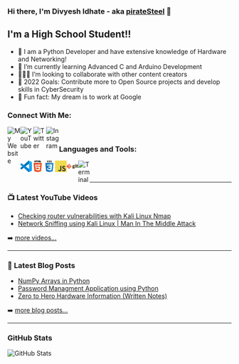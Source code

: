 ### Hi there, I'm Divyesh Idhate - aka [pirateSteel][website] 👋 

## I'm a High School Student!!

- 🔭 I am a Python Developer and have extensive knowledge of Hardware and Networking!
- 🌱 I’m currently learning Advanced C and Arduino Development 
- 🙋🏻‍♂️ I’m looking to collaborate with other content creators
- 🥅 2022 Goals: Contribute more to Open Source projects and develop skills in CyberSecurity
- 🤖 Fun fact: My dream is to work at Google 

### Connect With Me:

[<img align="left" alt="My Website" width="29px" src="https://img.icons8.com/fluency/29/000000/domain.png" />][website]
[<img align="left" alt="YouTube" width="29px" src="https://img.icons8.com/doodle/29/000000/youtube-play--v2.png" />][youtube]
[<img align="left" alt="Twitter" width="29px" src="https://img.icons8.com/fluency/29/000000/twitter.png" />][twitter]
[<img align="left" alt="Instagram" width="29px" src="https://img.icons8.com/fluency/29/000000/instagram-new.png" />][instagram]

<br />

### Languages and Tools:

[<img align="left" alt="Visual Studio Code" width="26px" src="https://raw.githubusercontent.com/github/explore/80688e429a7d4ef2fca1e82350fe8e3517d3494d/topics/visual-studio-code/visual-studio-code.png" />][vscode]
[<img align="left" alt="HTML5" width="26px" src="https://raw.githubusercontent.com/github/explore/80688e429a7d4ef2fca1e82350fe8e3517d3494d/topics/html/html.png" />][html]
[<img align="left" alt="CSS3" width="26px" src="https://raw.githubusercontent.com/github/explore/80688e429a7d4ef2fca1e82350fe8e3517d3494d/topics/css/css.png" />][css]
[<img align="left" alt="JavaScript" width="26px" src="https://raw.githubusercontent.com/github/explore/80688e429a7d4ef2fca1e82350fe8e3517d3494d/topics/javascript/javascript.png" />][js]
[<img align="left" alt="Git" width="26px" src="https://raw.githubusercontent.com/github/explore/80688e429a7d4ef2fca1e82350fe8e3517d3494d/topics/git/git.png" />][git]
[<img align="left" alt="Terminal" width="26px" src="https://upload.wikimedia.org/wikipedia/commons/thumb/c/c3/Python-logo-notext.svg/1200px-Python-logo-notext.svg.png" />][python]

<br />
<br />

---

### 📺 Latest YouTube Videos

<!-- YOUTUBE:START -->
- [Checking router vulnerabilities with Kali Linux Nmap](https://www.youtube.com/watch?v=OlPb9_z5ehA)
- [Network Sniffing using Kali Linux | Man In The Middle Attack](https://www.youtube.com/watch?v=72dkbazcMhc)
<!-- YOUTUBE:END -->

➡️ [more videos...](https://www.youtube.com/channel/UC1Hkg61XhjM24z3lLqIgRfQ)

---

### 📕 Latest Blog Posts

- [NumPy Arrays in Python](https://codes-and-games.github.io/Resume-of-Divyesh-S-Idhate/blog%20site.html#portfolio)
- [Password Managment Application using Python](https://codes-and-games.github.io/Resume-of-Divyesh-S-Idhate/blog%20site.html#portfolio)
- [Zero to Hero Hardware Information (Written Notes)](https://codes-and-games.github.io/Resume-of-Divyesh-S-Idhate/blog%20site.html#portfolio)

➡️ [more blog posts...](https://codes-and-games.github.io/Resume-of-Divyesh-S-Idhate/blog%20site.html)

---

### GitHub Stats

  <img align="left" alt="GitHub Stats" src="https://github-readme-stats.vercel.app/api?username=codes-and-games&show_icons=true&hide_border=true&theme=tokyonight" />


[website]: https://codes-and-games.github.io/Resume-of-Divyesh-S-Idhate/
[twitter]: https://twitter.com/DivyeshIdhate
[youtube]: https://www.youtube.com/channel/UC1Hkg61XhjM24z3lLqIgRfQ
[instagram]: https://www.instagram.com/divyesh__idhate__/
[vscode]: https://code.visualstudio.com/
[html]: https://en.wikipedia.org/wiki/HTML5
[css]: https://en.wikipedia.org/wiki/CSS
[js]: https://www.javascript.com/
[git]: https://git-scm.com/
[python]: https://www.python.org/
